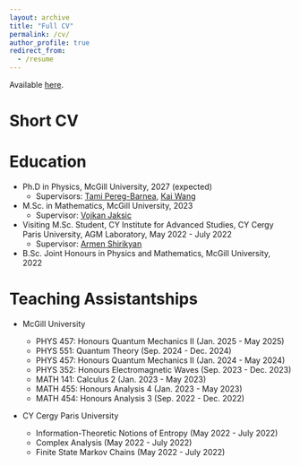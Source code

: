 ```yaml
---
layout: archive
title: "Full CV"
permalink: /cv/
author_profile: true
redirect_from:
  - /resume
---
```

Available [here](/files/cv.pdf).

Short CV
======

Education
======
* Ph.D in Physics, McGill University, 2027 (expected)
  * Supervisors: [Tami Pereg-Barnea](https://pbtami.wixsite.com/mysite-1), [Kai Wang](https://kw.physics.mcgill.ca/)
* M.Sc. in Mathematics, McGill University, 2023
  * Supervisor: [Vojkan Jaksic](https://jaksic.xyz/)
* Visiting M.Sc. Student, CY Institute for Advanced Studies, CY Cergy Paris University, AGM Laboratory, May 2022 - July 2022
  * Supervisor: [Armen Shirikyan](https://shirikyan.u-cergy.fr/)
* B.Sc. Joint Honours in Physics and Mathematics, McGill University, 2022

Teaching Assistantships
======
* McGill University
  * PHYS 457: Honours Quantum Mechanics II (Jan. 2025 - May 2025)
  * PHYS 551: Quantum Theory (Sep. 2024 - Dec. 2024)
  * PHYS 457: Honours Quantum Mechanics II (Jan. 2024 - May 2024)
  * PHYS 352: Honours Electromagnetic Waves (Sep. 2023 - Dec. 2023)
  * MATH 141: Calculus 2 (Jan. 2023 - May 2023)
  * MATH 455: Honours Analysis 4 (Jan. 2023 - May 2023)
  * MATH 454: Honours Analysis 3 (Sep. 2022 - Dec. 2022)
 
* CY Cergy Paris University
  * Information-Theoretic Notions of Entropy (May 2022 - July 2022)
  * Complex Analysis (May 2022 - July 2022)
  * Finite State Markov Chains (May 2022 - July 2022)
